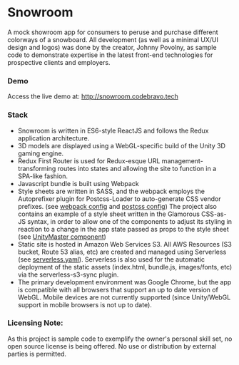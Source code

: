 # Snowroom

A mock showroom app for consumers to peruse and purchase different colorways of a snowboard. 
All development (as well as a minimal UX/UI design and logos) was done by the creator, Johnny Povolny, 
as sample code to demonstrate expertise in the latest front-end technologies for prospective clients 
and employers. 


### Demo

Access the live demo at: http://snowroom.codebravo.tech

### Stack

* Snowroom is written in ES6-style ReactJS and follows the Redux application architecture. 
* 3D models are displayed using a WebGL-specific build of the Unity 3D gaming engine. 
* Redux First Router is used for Redux-esque URL management- transforming routes into states and allowing 
the site to function in a SPA-like fashion.
* Javascript bundle is built using Webpack
* Style sheets are written in SASS, and the webpack employs the Autoprefixer plugin for Postcss-Loader to auto-generate CSS vendor prefixes. (see [webpack config](https://github.com/johnnypovolny/snowroom/blob/master/webpack.config.js) and [postcss config](https://github.com/johnnypovolny/snowroom/blob/master/postcss.config.js)) The project also contains
an example of a style sheet written in the Glamorous CSS-as-JS syntax, in order to allow one of the components to adjust its styling in reaction to a change in the app state passed as props to the style sheet
 (see [UnityMaster component](https://github.com/johnnypovolny/snowroom/blob/master/src/components/UnityMaster/UnityMaster.style.js))
* Static site is hosted in Amazon Web Services S3. All AWS Resources (S3 bucket, Route 53 alias, etc) are created and managed using Serverless (see [serverless.yaml](https://github.com/johnnypovolny/snowroom/blob/master/serverless.yaml)). Serverless is also used for the automatic 
deployment of the static assets (index.html, bundle.js, images/fonts, etc) via the serverless-s3-sync plugin.
* The primary development environment was Google Chrome, but the app is compatible with all browsers that support an 
up to date version of WebGL. Mobile devices are not currently supported (since Unity/WebGL support in mobile browsers 
is not up to date).

### Licensing Note:
As this project is sample code to exemplify the owner's personal skill set, no open source license is being offered. 
No use or distribution by external parties is permitted.  
 